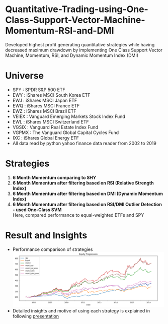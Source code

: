 # Quantitative-Trading-using-One-Class-Support-Vector-Machine-Momentum-RSI-and-DMI
Developed highest profit generating quantitative strategies while having decreased maximum drawdown by implementing One Class Support Vector Machine, Momentum, RSI, and Dynamic Momentum Index (DMI)

# Universe
* SPY : SPDR S&P 500 ETF<br/>
* EWY : iShares MSCI South Korea ETF<br/>
* EWJ : iShares MSCI Japan ETF<br/>
* EWQ : iShares MSCI France ETF<br/>
* EWZ : iShares MSCI Brazil ETF<br/>
* VEIEX : Vanguard Emerging Markets Stock Index Fund<br/>
* EWL : iShares MSCI Switzerland ETF<br/>
* VGSIX : Vanguard Real Estate Index Fund<br/>
* VGPMX : The Vanguard Global Capital Cycles Fund<br/>
* IXC : iShares Global Energy ETF<br/>
* All data read by python yahoo finance data reader from 2002 to 2019<br/>

# Strategies
1. __6 Month Momentum comparing to SHY__<br/>
2. __6 Month Momentum after filtering based on RSI (Relative Strength Index)__<br/>
3. __6 Month Momentum after filtering based on DMI (Dynamic Momentum Index)__<br/>
4. __6 Month Momentum after filtering based on RSI/DMI Outlier Detection - used One-Class SVM__<br/>
Here, compared performance to equal-weighted ETFs and SPY

# Result and Insights
* Performance comparison of strategies<br/>
![](/performance.png)<br/>
* Detailed insights and motive of using each strategy is explained in following [presentation](https://drive.google.com/file/d/1qafUKXN-Xh8XQkP66m6vlD6IguDOD6fR/view?usp=sharing)
